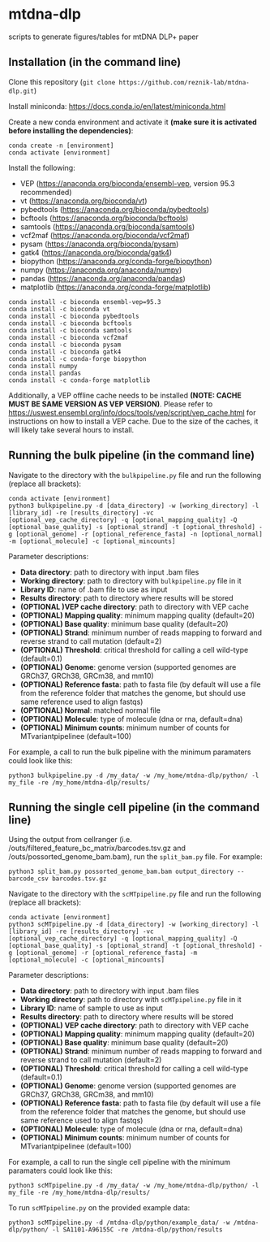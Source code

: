 # mtdna-dlp
scripts to generate figures/tables for mtDNA DLP+ paper

## Installation (in the command line)

Clone this repository (`git clone https://github.com/reznik-lab/mtdna-dlp.git`)

Install miniconda: https://docs.conda.io/en/latest/miniconda.html

Create a new conda environment and activate it __(make sure it is activated before installing the dependencies)__:
```
conda create -n [environment]
conda activate [environment]
```

Install the following:
- VEP (https://anaconda.org/bioconda/ensembl-vep, version 95.3 recommended)
- vt (https://anaconda.org/bioconda/vt)
- pybedtools (https://anaconda.org/bioconda/pybedtools)
- bcftools (https://anaconda.org/bioconda/bcftools)
- samtools (https://anaconda.org/bioconda/samtools)
- vcf2maf (https://anaconda.org/bioconda/vcf2maf)
- pysam (https://anaconda.org/bioconda/pysam)
- gatk4 (https://anaconda.org/bioconda/gatk4)
- biopython (https://anaconda.org/conda-forge/biopython)
- numpy (https://anaconda.org/anaconda/numpy)
- pandas (https://anaconda.org/anaconda/pandas)
- matplotlib (https://anaconda.org/conda-forge/matplotlib)

```
conda install -c bioconda ensembl-vep=95.3
conda install -c bioconda vt
conda install -c bioconda pybedtools
conda install -c bioconda bcftools
conda install -c bioconda samtools
conda install -c bioconda vcf2maf
conda install -c bioconda pysam
conda install -c bioconda gatk4
conda install -c conda-forge biopython
conda install numpy
conda install pandas
conda install -c conda-forge matplotlib
```

Additionally, a VEP offline cache needs to be installed __(NOTE: CACHE MUST BE SAME VERSION AS VEP VERSION)__. Please refer to https://uswest.ensembl.org/info/docs/tools/vep/script/vep_cache.html for instructions on how to install a VEP cache. Due to the size of the caches, it will likely take several hours to install.

## Running the bulk pipeline (in the command line)

Navigate to the directory with the `bulkpipeline.py` file and run the following (replace all brackets):
```
conda activate [environment]
python3 bulkpipeline.py -d [data_directory] -w [working_directory] -l [library_id] -re [results_directory] -vc [optional_vep_cache_directory] -q [optional_mapping_quality] -Q [optional_base_quality] -s [optional_strand] -t [optional_threshold] -g [optional_genome] -r [optional_reference_fasta] -n [optional_normal] -m [optional_molecule] -c [optional_mincounts]
```

Parameter descriptions:

- __Data directory__: path to directory with input .bam files
- __Working directory__: path to directory with `bulkpipeline.py` file in it
- __Library ID__: name of .bam file to use as input
- __Results directory__: path to directory where results will be stored
- __(OPTIONAL )VEP cache directory__: path to directory with VEP cache
- __(OPTIONAL) Mapping quality__: minimum mapping quality (default=20)
- __(OPTIONAL) Base quality__: minimum base quality (default=20)
- __(OPTIONAL) Strand__: minimum number of reads mapping to forward and reverse strand to call mutation (default=2)
- __(OPTIONAL) Threshold__: critical threshold for calling a cell wild-type (default=0.1)
- __(OPTIONAL) Genome__: genome version (supported genomes are GRCh37, GRCh38, GRCm38, and mm10)
- __(OPTIONAL) Reference fasta__: path to fasta file (by default will use a file from the reference folder that matches the genome, but should use same reference used to align fastqs)
- __(OPTIONAL) Normal__: matched normal file
- __(OPTIONAL) Molecule__: type of molecule (dna or rna, default=dna)
- __(OPTIONAL) Minimum counts__: minimum number of counts for MTvariantpipelinee (default=100)

For example, a call to run the bulk pipeline with the minimum paramaters could look like this:
```
python3 bulkpipeline.py -d /my_data/ -w /my_home/mtdna-dlp/python/ -l my_file -re /my_home/mtdna-dlp/results/
```

## Running the single cell pipeline (in the command line)

Using the output from cellranger (i.e. /outs/filtered_feature_bc_matrix/barcodes.tsv.gz and /outs/possorted_genome_bam.bam), run the `split_bam.py` file. For example:
```
python3 split_bam.py possorted_genome_bam.bam output_directory --barcode_csv barcodes.tsv.gz
```

Navigate to the directory with the `scMTpipeline.py` file and run the following (replace all brackets):
```
conda activate [environment]
python3 scMTpipeline.py -d [data_directory] -w [working_directory] -l [library_id] -re [results_directory] -vc [optional_vep_cache_directory] -q [optional_mapping_quality] -Q [optional_base_quality] -s [optional_strand] -t [optional_threshold] -g [optional_genome] -r [optional_reference_fasta] -m [optional_molecule] -c [optional_mincounts]
```

Parameter descriptions:

- __Data directory__: path to directory with input .bam files
- __Working directory__: path to directory with `scMTpipeline.py` file in it
- __Library ID__: name of sample to use as input
- __Results directory__: path to directory where results will be stored
- __(OPTIONAL) VEP cache directory__: path to directory with VEP cache
- __(OPTIONAL) Mapping quality__: minimum mapping quality (default=20)
- __(OPTIONAL) Base quality__: minimum base quality (default=20)
- __(OPTIONAL) Strand__: minimum number of reads mapping to forward and reverse strand to call mutation (default=2)
- __(OPTIONAL) Threshold__: critical threshold for calling a cell wild-type (default=0.1)
- __(OPTIONAL) Genome__: genome version (supported genomes are GRCh37, GRCh38, GRCm38, and mm10)
- __(OPTIONAL) Reference fasta__: path to fasta file (by default will use a file from the reference folder that matches the genome, but should use same reference used to align fastqs)
- __(OPTIONAL) Molecule__: type of molecule (dna or rna, default=dna)
- __(OPTIONAL) Minimum counts__: minimum number of counts for MTvariantpipelinee (default=100)

For example, a call to run the single cell pipeline with the minimum paramaters could look like this:
```
python3 scMTpipeline.py -d /my_data/ -w /my_home/mtdna-dlp/python/ -l my_file -re /my_home/mtdna-dlp/results/
```

To run `scMTpipeline.py` on the provided example data:
```
python3 scMTpipeline.py -d /mtdna-dlp/python/example_data/ -w /mtdna-dlp/python/ -l SA1101-A96155C -re /mtdna-dlp/python/results
```
